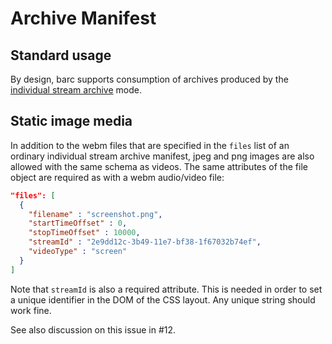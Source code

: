 # Archive Manifest

## Standard usage

By design, barc supports consumption of archives produced by the [individual
stream archive](https://tokbox.com/developer/guides/archiving) mode.

## Static image media

In addition to the webm files that are specified in the `files` list of an
ordinary individual stream archive manifest, jpeg and png images are also
allowed with the same schema as videos. The same attributes of the file object
are required as with a webm audio/video file:

```json
"files": [
  {
    "filename" : "screenshot.png",
    "startTimeOffset" : 0,
    "stopTimeOffset" : 10000,
    "streamId" : "2e9dd12c-3b49-11e7-bf38-1f67032b74ef",
    "videoType" : "screen"
  }
]
```

Note that `streamId` is also a required attribute. This is needed in order to
set a unique identifier in the DOM of the CSS layout. Any unique string should
work fine.

See also discussion on this issue in #12.

